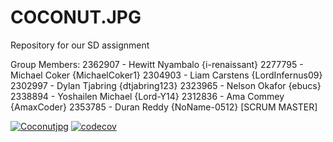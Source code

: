# COCONUT.JPG
Repository for our SD assignment

Group Members:
  2362907 - Hewitt Nyambalo {i-renaissant}
  2277795 - Michael Coker {MichaelCoker1}
  2304903 - Liam Carstens {LordInfernus09}
  2302997 - Dylan Tjabring {dtjabring123}
  2323965 - Nelson Okafor {ebucs}
  2338894 - Yoshailen Michael {Lord-Y14}
  2312836 - Ama Commey {AmaxCoder}
  2353785 - Duran Reddy {NoName-0512} [SCRUM MASTER]


[![Coconutjpg](https://circleci.com/gh/Coconutjpg/Coconut.jpg/tree/main.svg?style=shield)](https://circleci.com/gh/Coconutjpg/Coconut.jpg)
[![codecov](https://codecov.io/gh/Coconutjpg/Coconut.jpg/branch/main/graph/badge.svg?token=UJ83W00NHA)](https://codecov.io/gh/Coconutjpg/Coconut.jpg)

